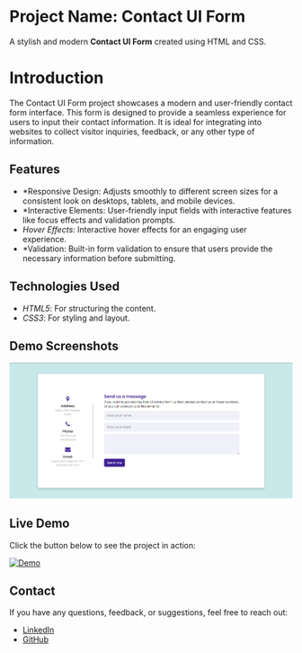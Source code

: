 # Project Name: Contact UI Form

A stylish and modern **Contact UI Form** created using HTML and CSS.

# Introduction

The Contact UI Form project showcases a modern and user-friendly contact form interface. This form is designed to provide a seamless experience for users to input their contact information. It is ideal for integrating into websites to collect visitor inquiries, feedback, or any other type of information.

## Features

- *Responsive Design: Adjusts smoothly to different screen sizes for a consistent look on desktops, tablets, and mobile devices.
- *Interactive Elements: User-friendly input fields with interactive features like focus effects and validation prompts.
- *Hover Effects*: Interactive hover effects for an engaging user experience.
- *Validation: Built-in form validation to ensure that users provide the necessary information before submitting.

## Technologies Used

- *HTML5*: For structuring the content.
- *CSS3*: For styling and layout.

## Demo Screenshots

![Demo Screenshot](https://github.com/Daniish-Qureshi/Contact-UI-Form/blob/main/demo.png)

## Live Demo

Click the button below to see the project in action:

[![Demo](https://img.shields.io/badge/LIVE-DEMO-black)](https://daniish-qureshi.github.io/Contact-UI-Form/)

## Contact

If you have any questions, feedback, or suggestions, feel free to reach out:

- [LinkedIn](https://www.linkedin.com/in/danishqureshi786)
- [GitHub](https://github.com/Daniish-Qureshi)
